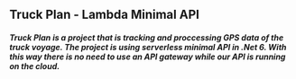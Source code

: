 ## Truck Plan - Lambda Minimal API
##### Truck Plan is a project that is tracking and proccessing GPS data of the truck voyage. The project is using serverless minimal API in .Net 6. With this way there is no need to use an API gateway while our API is running on the cloud.

